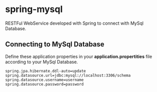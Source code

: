 # spring-mysql
RESTFul WebService developed with Spring to connect with MySql Database.

## Connecting to MySql Database

Define these application properties in your **application.propertities** file according to your MySql Database.

	spring.jpa.hibernate.ddl-auto=update
	spring.datasource.url=jdbc:mysql://localhost:3306/schema
	spring.datasource.username=username
	spring.datasource.password=password





